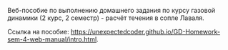 Веб-пособие по выполнению домашнего задания по курсу газовой динамики (2 курс, 2 семестр) - расчёт течения в сопле Лаваля.

Ссылка на пособие: https://unexpectedcoder.github.io/GD-Homework-sem-4-web-manual/intro.html.
